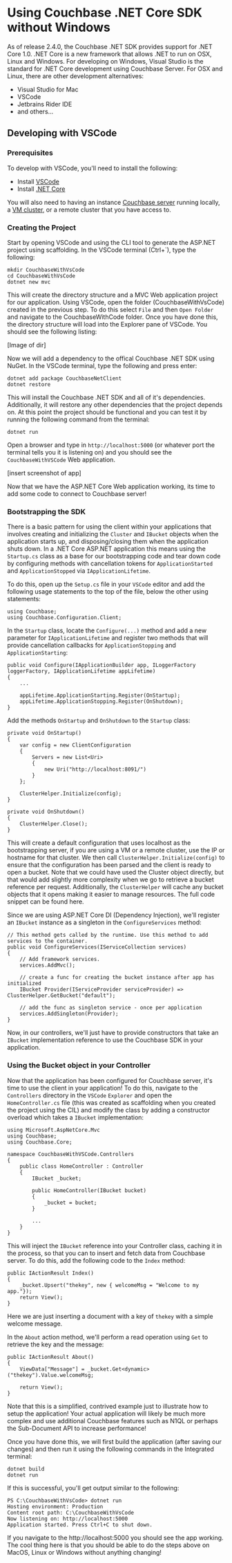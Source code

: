 # Using Couchbase .NET Core SDK without Windows #
As of release 2.4.0, the Couchbase .NET SDK provides support for .NET Core 1.0. .NET Core is a new framework that allows .NET to run on OSX, Linux and Windows. For developing on Windows, Visual Studio is the standard for .NET Core development using Couchbase Server. For OSX and Linux, there are other development alternatives:

- Visual Studio for Mac
- VSCode
- Jetbrains Rider IDE
- and others...

## Developing with VSCode ##

### Prerequisites ###
To develop with VSCode, you'll need to install the following:

- Install [VSCode](http://code.visualstudio.com/Docs/setup "VSCode")
- Install [.NET Core](http://code.visualstudio.com/Docs/setup ".NET Core")

You will also need to having an instance [Couchbase server](https://www.couchbase.com/downloads) running locally, a [VM cluster](https://github.com/couchbaselabs/vagrants), or a remote cluster that you have access to. 

### Creating the Project ###
Start by opening VSCode and using the CLI tool to generate the ASP.NET project using scaffolding. In the VSCode terminal (Ctrl+`), type the following:

    mkdir CouchbaseWithVsCode
	cd CouchbaseWithVsCode
	dotnet new mvc

This will create the directory structure and a MVC Web application project for our application. Using VSCode, open the folder (CouchbaseWithVsCode) created in the previous step. To do this select `File` and then `Open Folder` and navigate to the CouchbaseWithCode folder. Once you have done this, the directory structure will load into the Explorer pane of VSCode. You should see the following listing:

[Image of dir]

Now we will add a dependency to the offical Couchbase .NET SDK using NuGet. In the VSCode terminal, type the following and press enter:

	dotnet add package CouchbaseNetClient
	dotnet restore

This will install the Couchbase .NET SDK and all of it's dependencies. Additionally, it will restore any other dependencies that the project depends on. At this point the project should be functional and you can test it by running the following command from  the terminal:
	
	dotnet run

Open a browser and type in `http://localhost:5000` (or whatever port the terminal tells you it is listening on) and you should see the `CouchbaseWithVSCode` Web application.

[insert screenshot of app]


Now that we have the ASP.NET Core Web application working, its time to add some code to connect to Couchbase server! 

### Bootstrapping the SDK ###

There is a basic pattern for using the client within your applications that involves creating and initializing the `Cluster` and `IBucket` objects when the application starts up, and disposing/closing them when the application shuts down. In a .NET Core ASP.NET application this means using the `Startup.cs` class as a base for our bootstrapping code and tear down code by configuring methods with cancellation tokens for `ApplicationStarted` and `ApplicationStopped` via `IApplicationLifetime`. 

To do this, open up the `Setup.cs` file in your `VSCode` editor and add the following usage statements to the top of the file, below the other using statements:

	using Couchbase;
	using Couchbase.Configuration.Client;

In the `Startup` class, locate the `Configure(...)` method and add a new parameter for `IApplicationLifetime` and register two methods that will provide cancellation callbacks for `ApplicationStopping` and `ApplicationStarting`:

	public void Configure(IApplicationBuilder app, ILoggerFactory loggerFactory, IApplicationLifetime appLifetime)
	{
		...
		
		appLifetime.ApplicationStarting.Register(OnStartup);
		appLifetime.ApplicationStopping.Register(OnShutdown);
	}

Add the methods `OnStartup` and `OnShutdown` to the `Startup` class:

	private void OnStartup()
	{
		var config = new ClientConfiguration
        {
            Servers = new List<Uri>
            {
                new Uri("http://localhost:8091/")
            }
        };
		
		ClusterHelper.Initialize(config);
	} 

	private void OnShutdown()
	{
		ClusterHelper.Close();
	}

This will create a default configuration that uses localhost as the bootstrapping server, if you are using a VM or a remote cluster, use the IP or hostname for that cluster. We then call `ClusterHelper.Initialize(config)` to ensure that the configuration has been parsed and the client is ready to open a bucket. Note that we could have used the Cluster object directly, but that would add slightly more complexity when we go to retrieve a bucket reference per request. Additionally, the `ClusterHelper` will cache any bucket objects that it opens making it easier to manage resources. The full code snippet can be found here.

Since we are using ASP.NET Core DI (Dependency Injection), we'll register an `IBucket` instance as a singleton in the `ConfigureServices` method:

    // This method gets called by the runtime. Use this method to add services to the container.
    public void ConfigureServices(IServiceCollection services)
    {
        // Add framework services.
        services.AddMvc();

        // create a func for creating the bucket instance after app has initialized
        IBucket Provider(IServiceProvider serviceProvider) => ClusterHelper.GetBucket("default");

        // add the func as singleton service - once per application
        services.AddSingleton(Provider);
    }

Now, in our controllers, we'll just have to provide constructors that take an `IBucket` implementation reference to use the Couchbase SDK in your application.

### Using the Bucket object in your Controller ###
Now that the application has been configured for Couchbase server, it's time to use the client in your application! To do this, navigate to the `Controllers` directory in the `VSCode` `Explorer` and open the `HomeController.cs` file (this was created as scaffolding when you created the project using the CIL) and modify the class by adding a constructor overload which takes a `IBucket` implementation:

	using Microsoft.AspNetCore.Mvc
	using Couchbase;
	using Couchbase.Core;

	namespace CouchbaseWithVSCode.Controllers
	{
		public class HomeController : Controller
		{
			IBucket _bucket;

			public HomeController(IBucket bucket)
			{
				_bucket = bucket;
			}
	
			...
		}	
	}

This will inject the `IBucket` reference into your Controller class, caching it in the process, so that you can to insert and fetch data from Couchbase server. To do this, add the following code to the `Index` method:	


    public IActionResult Index()
    {
        _bucket.Upsert("thekey", new { welcomeMsg = "Welcome to my app."});
        return View();
    }

Here we are just inserting a document with a key of `thekey` with a simple welcome message.
 
In the `About` action method, we'll perform a read operation using `Get` to retrieve the key and the message: 

    public IActionResult About()
    {
        ViewData["Message"] = _bucket.Get<dynamic>("thekey").Value.welcomeMsg;

        return View();
    }

Note that this is a simplified, contrived example just to illustrate how to setup the application! Your actual application will likely be much more complex and use additional Couchbase features such as N1QL or perhaps the Sub-Document API to increase performance!

Once you have done this, we will first build the application (after saving our changes) and then run it using the following commands in the Integrated terminal:

	dotnet build
    dotnet run

If this is successful, you'll get output similar to the following:
	
	PS C:\CouchbaseWithVsCode> dotnet run
	Hosting environment: Production
	Content root path: C:\CouchbaseWithVsCode
	Now listening on: http://localhost:5000
	Application started. Press Ctrl+C to shut down.

If you navigate to the http://localhost:5000 you should see the app working. The cool thing here is that you should be able to do the steps above on MacOS, Linux or Windows without anything changing!





